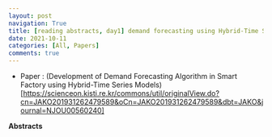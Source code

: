```yaml
---
layout: post
navigation: True
title: [reading abstracts, day1] demand forecasting using Hybrid-Time Series Models
date: 2021-10-11
categories: [All, Papers]
comments: true
---
```



- Paper : (Development of Demand Forecasting Algorithm in Smart Factory using Hybrid-Time Series Models)[https://scienceon.kisti.re.kr/commons/util/originalView.do?cn=JAKO201931262479589&oCn=JAKO201931262479589&dbt=JAKO&journal=NJOU00560240]
  
**Abstracts**
